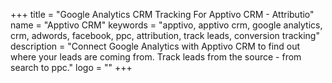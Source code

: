 +++
title = "Google Analytics CRM Tracking For Apptivo CRM - Attributio"
name = "Apptivo CRM"
keywords = "apptivo, apptivo crm, google analytics, crm, adwords, facebook, ppc, attribution, track leads, conversion tracking"
description = "Connect Google Analytics with Apptivo CRM to find out where your leads are coming from. Track leads from the source - from search to ppc."
logo = ""
+++
